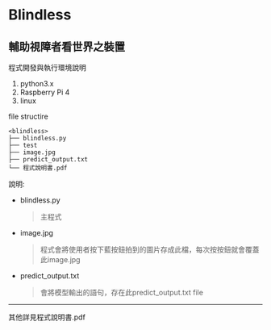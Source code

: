 # Blindless 
## 輔助視障者看世界之裝置

程式開發與執行環境說明 
1. python3.x 
2. Raspberry Pi 4 
3. linux


file structire
```
<blindless>
├── blindless.py
├── test
├── image.jpg
├── predict_output.txt
└── 程式說明書.pdf
```


說明:
- blindless.py 
  >主程式
- image.jpg 
  >程式會將使用者按下藍按鈕拍到的圖片存成此檔，每次按按鈕就會覆蓋此image.jpg
- predict_output.txt 
  >會將模型輸出的語句，存在此predict_output.txt file



- - -
其他詳見程式說明書.pdf
